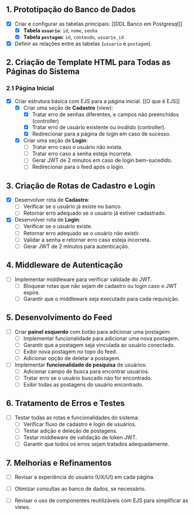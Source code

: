 
## 1. Prototipação do Banco de Dados
- [x] Criar e configurar as tabelas principais: [[DDL Banco em Postgresql]]
  - [x] **Tabela `usuario`**: `id`, `nome`, `senha`
  - [x] **Tabela `postagem`**: `id`, `conteudo`, `usuario_id`
- [x] Definir as relações entre as tabelas (`usuario` e `postagem`).

## 2. Criação de Template HTML para Todas as Páginas do Sistema

### 2.1 Página Inicial
- [x] Criar estrutura básica com EJS para a página inicial. [[O que é EJS]]
  - [x] Criar uma seção de **Cadastro** (view):
    - [x] Tratar erro de senhas diferentes, e campos não preenchidos (controller)
    - [x] Tratar erro de usuário existente ou inválido (controller).
    - [x] Redirecionar para a página de login em caso de sucesso.
  - [x] Criar uma seção de **Login**:
    - [ ] Tratar erro caso o usuário não exista.
    - [ ] Tratar erro caso a senha esteja incorreta.
    - [ ] Gerar JWT de 2 minutos em caso de login bem-sucedido.
    - [ ] Redirecionar para o feed após o login.

## 3. Criação de Rotas de Cadastro e Login
- [x] Desenvolver rota de **Cadastro**:
  - [ ] Verificar se o usuário já existe no banco.
  - [ ] Retornar erro adequado se o usuário já estiver cadastrado.
- [x] Desenvolver rota de **Login**:
  - [ ] Verificar se o usuário existe.
  - [ ] Retornar erro adequado se o usuário não existir.
  - [ ] Validar a senha e retornar erro caso esteja incorreta.
  - [ ] Gerar JWT de 2 minutos para autenticação.

## 4. Middleware de Autenticação
- [ ] Implementar middleware para verificar validade do JWT.
  - [ ] Bloquear rotas que não sejam de cadastro ou login caso o JWT expire.
  - [ ] Garantir que o middleware seja executado para cada requisição.

## 5. Desenvolvimento do Feed
- [ ] Criar **painel esquerdo** com botão para adicionar uma postagem:
  - [ ] Implementar funcionalidade para adicionar uma nova postagem.
  - [ ] Garantir que a postagem seja vinculada ao usuário conectado.
  - [ ] Exibir nova postagem no topo do feed.
  - [ ] Adicionar opção de deletar a postagem.
- [ ] Implementar **funcionalidade de pesquisa** de usuários:
  - [ ] Adicionar campo de busca para encontrar usuários.
  - [ ] Tratar erro se o usuário buscado não for encontrado.
  - [ ] Exibir todas as postagens do usuário encontrado.

## 6. Tratamento de Erros e Testes
- [ ] Testar todas as rotas e funcionalidades do sistema:
  - [ ] Verificar fluxo de cadastro e login de usuários.
  - [ ] Testar adição e deleção de postagens.
  - [ ] Testar middleware de validação de token JWT.
  - [ ] Garantir que todos os erros sejam tratados adequadamente.

## 7. Melhorias e Refinamentos
- [ ] Revisar a experiência do usuário (UX/UI) em cada página.
- [ ] Otimizar consultas ao banco de dados, se necessário.
- [ ] Revisar o uso de componentes reutilizáveis com EJS para simplificar as views.

